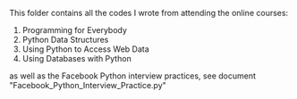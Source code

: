 This folder contains all the codes I wrote from attending the online courses:

1.  Programming for Everybody 
2.  Python Data Structures 
3.  Using Python to Access Web Data 
4.  Using Databases with Python 

as well as the Facebook Python interview practices, see document "Facebook_Python_Interview_Practice.py"
